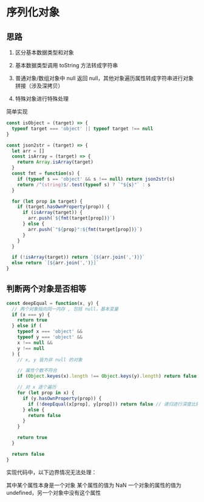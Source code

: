 # 序列化对象

## 思路

1. 区分基本数据类型和对象

2. 基本数据类型调用 toString 方法转成字符串

3. 普通对象/数组对象中 null 返回 null，其他对象遍历属性转成字符串进行对象拼接（涉及深拷贝）

4. 特殊对象进行特殊处理

简单实现

```js
const isObject = (target) => {
  typeof target === 'object' || typeof target !== null
}

const json2str = (target) => {
  let arr = []
  const isArray = (target) => {
    return Array.isArray(target)
  }
  const fmt = function(s) {
    if (typeof s == 'object' && s !== null) return json2str(s)
    return /^(string)$/.test(typeof s) ? `"${s}"` : s
  }

  for (let prop in target) {
    if (target.hasOwnProperty(prop)) {
      if (isArray(target)) {
        arr.push(`${fmt(target[prop])}`)
      } else {
        arr.push(`"${prop}":${fmt(target[prop])}`)
      }
    }
  }

  if (!isArray(target)) return `{${arr.join(',')}}`
  else return `[${arr.join(',')}]`
}
```

## 判断两个对象是否相等

```js
const deepEqual = function(x, y) {
  // 两个对象指向同一内存 , 包括 null，基本变量
  if (x === y) {
    return true
  } else if (
    typeof x === 'object' &&
    typeof y === 'object' &&
    x !== null &&
    y !== null
  ) {
    // x, y 皆为非 null 的对象

    // 属性个数不符合
    if (Object.keyes(x).length !== Object.keys(y).length) return false

    // 对 x 逐个遍历
    for (let prop in x) {
      if (y.hasOwnProperty(prop)) {
        if (!deepEqual(x[prop], y[prop])) return false // 递归进行深度比较
      } else {
        return false
      }
    }

    return true
  }

  return false
}
```

实现代码中，以下边界情况无法处理：

其中某个属性本身是一个对象
某个属性的值为 NaN
一个对象的属性的值为 undefined，另一个对象中没有这个属性